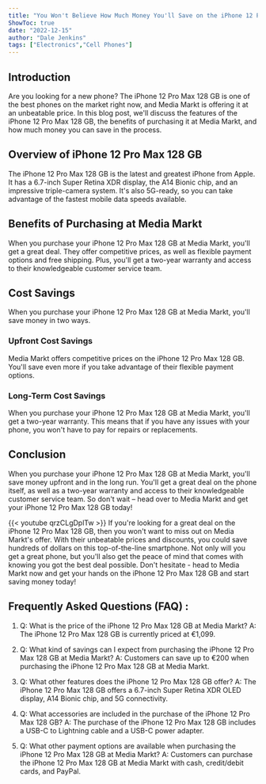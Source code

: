 ```yaml
---
title: "You Won't Believe How Much Money You'll Save on the iPhone 12 Pro Max 128 GB at Media Markt!"
ShowToc: true 
date: "2022-12-15"
author: "Dale Jenkins" 
tags: ["Electronics","Cell Phones"]
---
```

## Introduction

Are you looking for a new phone? The iPhone 12 Pro Max 128 GB is one of the best phones on the market right now, and Media Markt is offering it at an unbeatable price. In this blog post, we'll discuss the features of the iPhone 12 Pro Max 128 GB, the benefits of purchasing it at Media Markt, and how much money you can save in the process.

## Overview of iPhone 12 Pro Max 128 GB

The iPhone 12 Pro Max 128 GB is the latest and greatest iPhone from Apple. It has a 6.7-inch Super Retina XDR display, the A14 Bionic chip, and an impressive triple-camera system. It's also 5G-ready, so you can take advantage of the fastest mobile data speeds available.

## Benefits of Purchasing at Media Markt

When you purchase your iPhone 12 Pro Max 128 GB at Media Markt, you'll get a great deal. They offer competitive prices, as well as flexible payment options and free shipping. Plus, you'll get a two-year warranty and access to their knowledgeable customer service team.

## Cost Savings

When you purchase your iPhone 12 Pro Max 128 GB at Media Markt, you'll save money in two ways.

### Upfront Cost Savings

Media Markt offers competitive prices on the iPhone 12 Pro Max 128 GB. You'll save even more if you take advantage of their flexible payment options.

### Long-Term Cost Savings

When you purchase your iPhone 12 Pro Max 128 GB at Media Markt, you'll get a two-year warranty. This means that if you have any issues with your phone, you won't have to pay for repairs or replacements.

## Conclusion

When you purchase your iPhone 12 Pro Max 128 GB at Media Markt, you'll save money upfront and in the long run. You'll get a great deal on the phone itself, as well as a two-year warranty and access to their knowledgeable customer service team. So don't wait – head over to Media Markt and get your iPhone 12 Pro Max 128 GB today!

{{< youtube qrzCLgDplTw >}} 
If you're looking for a great deal on the iPhone 12 Pro Max 128 GB, then you won't want to miss out on Media Markt's offer. With their unbeatable prices and discounts, you could save hundreds of dollars on this top-of-the-line smartphone. Not only will you get a great phone, but you'll also get the peace of mind that comes with knowing you got the best deal possible. Don't hesitate - head to Media Markt now and get your hands on the iPhone 12 Pro Max 128 GB and start saving money today!

## Frequently Asked Questions (FAQ) :
1. Q: What is the price of the iPhone 12 Pro Max 128 GB at Media Markt? 
A: The iPhone 12 Pro Max 128 GB is currently priced at €1,099.

2. Q: What kind of savings can I expect from purchasing the iPhone 12 Pro Max 128 GB at Media Markt? 
A: Customers can save up to €200 when purchasing the iPhone 12 Pro Max 128 GB at Media Markt.

3. Q: What other features does the iPhone 12 Pro Max 128 GB offer? 
A: The iPhone 12 Pro Max 128 GB offers a 6.7-inch Super Retina XDR OLED display, A14 Bionic chip, and 5G connectivity.

4. Q: What accessories are included in the purchase of the iPhone 12 Pro Max 128 GB? 
A: The purchase of the iPhone 12 Pro Max 128 GB includes a USB-C to Lightning cable and a USB-C power adapter.

5. Q: What other payment options are available when purchasing the iPhone 12 Pro Max 128 GB at Media Markt? 
A: Customers can purchase the iPhone 12 Pro Max 128 GB at Media Markt with cash, credit/debit cards, and PayPal.


